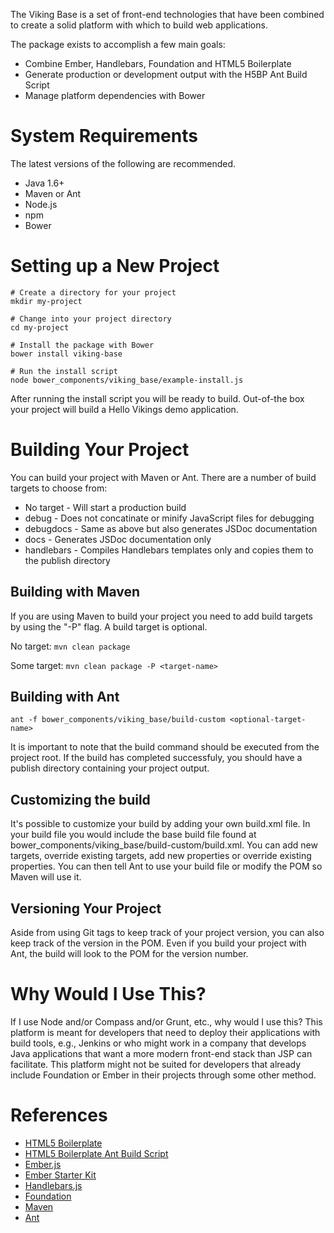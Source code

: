 The Viking Base is a set of front-end technologies that have been combined to create a solid platform with which to build web applications.

The package exists to accomplish a few main goals:

* Combine Ember, Handlebars, Foundation and HTML5 Boilerplate
* Generate production or development output with the H5BP Ant Build Script
* Manage platform dependencies with Bower

# System Requirements
The latest versions of the following are recommended.

* Java 1.6+
* Maven or Ant
* Node.js
* npm
* Bower

# Setting up a New Project

```
# Create a directory for your project
mkdir my-project

# Change into your project directory
cd my-project

# Install the package with Bower
bower install viking-base

# Run the install script
node bower_components/viking_base/example-install.js
```

After running the install script you will be ready to build. Out-of-the box your project will build a Hello Vikings demo application.

# Building Your Project
You can build your project with Maven or Ant. There are a number of build targets to choose from:

* No target - Will start a production build
* debug - Does not concatinate or minify JavaScript files for debugging
* debugdocs - Same as above but also generates JSDoc documentation
* docs - Generates JSDoc documentation only
* handlebars - Compiles Handlebars templates only and copies them to the publish directory

## Building with Maven
If you are using Maven to build your project you need to add build targets by using the "-P" flag. A build target is optional.

No target:
`mvn clean package`

Some target:
`mvn clean package -P <target-name>`

## Building with Ant
`ant -f bower_components/viking_base/build-custom <optional-target-name>`

It is important to note that the build command should be executed from the project root. If the build has completed successfuly, you should have a publish directory containing your project output.

## Customizing the build
It's possible to customize your build by adding your own build.xml file. In your build file you would include the base build file found at bower_components/viking_base/build-custom/build.xml. You can add new targets, override existing targets, add new properties or override existing properties. You can then tell Ant to use your build file or modify the POM so Maven will use it.

## Versioning Your Project
Aside from using Git tags to keep track of your project version, you can also keep track of the version in the POM. Even if you build your project with Ant, the build will look to the POM for the version number.

# Why Would I Use This?
If I use Node and/or Compass and/or Grunt, etc., why would I use this? This platform is meant for developers that need to deploy their applications with build tools, e.g., Jenkins or who might work in a company that develops Java applications that want a more modern front-end stack than JSP can facilitate. This platform might not be suited for developers that already include Foundation or Ember in their projects through some other method.

# References
* [HTML5 Boilerplate](http://html5boilerplate.com/)
* [HTML5 Boilerplate Ant Build Script](https://github.com/h5bp/ant-build-script)
* [Ember.js](http://emberjs.com/)
* [Ember Starter Kit](https://github.com/emberjs/starter-kit)
* [Handlebars.js](http://handlebarsjs.com/)
* [Foundation](http://foundation.zurb.com/)
* [Maven](http://maven.apache.org/)
* [Ant](http://ant.apache.org/)